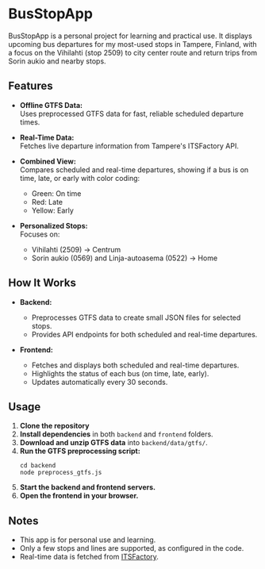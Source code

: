 # BusStopApp

BusStopApp is a personal project for learning and practical use. It displays upcoming bus departures for my most-used stops in Tampere, Finland, with a focus on the Vihilahti (stop 2509) to city center route and return trips from Sorin aukio and nearby stops.

## Features

- **Offline GTFS Data:**  
  Uses preprocessed GTFS data for fast, reliable scheduled departure times.

- **Real-Time Data:**  
  Fetches live departure information from Tampere's ITSFactory API.

- **Combined View:**  
  Compares scheduled and real-time departures, showing if a bus is on time, late, or early with color coding:
  - Green: On time
  - Red: Late
  - Yellow: Early

- **Personalized Stops:**  
  Focuses on:
  - Vihilahti (2509) → Centrum
  - Sorin aukio (0569) and Linja-autoasema (0522) → Home

## How It Works

- **Backend:**  
  - Preprocesses GTFS data to create small JSON files for selected stops.
  - Provides API endpoints for both scheduled and real-time departures.

- **Frontend:**  
  - Fetches and displays both scheduled and real-time departures.
  - Highlights the status of each bus (on time, late, early).
  - Updates automatically every 30 seconds.

## Usage

1. **Clone the repository**
2. **Install dependencies** in both `backend` and `frontend` folders.
3. **Download and unzip GTFS data** into `backend/data/gtfs/`.
4. **Run the GTFS preprocessing script:**
   ```
   cd backend
   node preprocess_gtfs.js
   ```
5. **Start the backend and frontend servers.**
6. **Open the frontend in your browser.**

## Notes

- This app is for personal use and learning.
- Only a few stops and lines are supported, as configured in the code.
- Real-time data is fetched from [ITSFactory](https://www.itsfactory.fi/).

